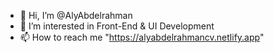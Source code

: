 - 👋 Hi, I’m @AlyAbdelrahman
- 👀 I’m interested in Front-End & UI Development
- 📫 How to reach me "https://alyabdelrahmancv.netlify.app"

<!---
AlyAbdelrahman/AlyAbdelrahman is a ✨ special ✨ repository because its `README.md` (this file) appears on your GitHub profile.
You can click the Preview link to take a look at your changes.
--->
